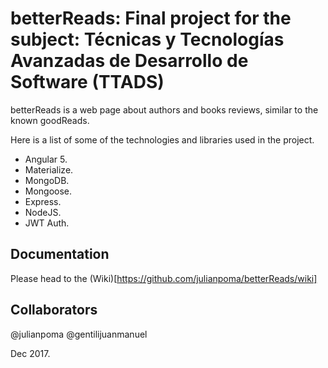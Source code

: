 # betterReads: Final project for the subject: Técnicas y Tecnologías Avanzadas de Desarrollo de Software (TTADS)

betterReads is a web page about authors and books reviews, similar to the known goodReads.

Here is a list of some of the technologies and libraries used in the project.

- Angular 5.
- Materialize.
- MongoDB.
- Mongoose.
- Express.
- NodeJS.
- JWT Auth.

## Documentation
Please head to the (Wiki)[https://github.com/julianpoma/betterReads/wiki] 

## Collaborators

@julianpoma
@gentilijuanmanuel

Dec 2017.
